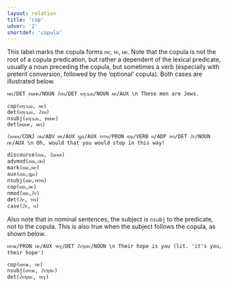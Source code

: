 ```yaml
---
layout: relation
title: 'cop'
udver: '2'
shortdef: 'copula'
---
```


This label marks the copula forms ⲡⲉ, ⲧⲉ, ⲛⲉ. Note that the copula is not the root of a copula predication, but rather a dependent of the lexical predicate, usually a noun preceding the copula, but sometimes a verb (especially with preterit conversion, followed by the ‘optional’ copula). Both cases are illustrated below.

~~~ sdparse
ⲛⲉⲓ/DET ⲣⲱⲙⲉ/NOUN ϩⲉⲛ/DET ⲓⲟⲩⲇⲁⲓ/NOUN ⲛⲉ/AUX \n These men are Jews. 

cop(ⲓⲟⲩⲇⲁⲓ, ⲛⲉ)
det(ⲓⲟⲩⲇⲁⲓ, ϩⲉⲛ)
nsubj(ⲓⲟⲩⲇⲁⲓ, ⲣⲱⲙⲉ)
det(ⲣⲱⲙⲉ, ⲛⲉⲓ)
~~~

~~~ sdparse
ϩⲁⲙⲟⲓ/CONJ ⲟⲛ/ADV ⲛⲉ/AUX ϣⲁ/AUX ⲧⲉⲧⲛ/PRON ϭⲱ/VERB ⲛ/ADP ⲧⲉⲓ/DET ϩⲉ/NOUN ⲡⲉ/AUX \n Oh, would that you would stop in this way! 

discourse(ϭⲱ, ϩⲁⲙⲟⲓ)
advmod(ϭⲱ,ⲟⲛ)
mark(ϭⲱ,ⲛⲉ)
aux(ϭⲱ,ϣⲁ)
nsubj(ϭⲱ,ⲧⲉⲧⲛ)
cop(ϭⲱ,ⲡⲉ)
nmod(ϭⲱ,ϩⲉ)
det(ϩⲉ, ⲧⲉⲓ)
case(ϩⲉ, ⲛ)
~~~

Also note that in nominal sentences, the subject is `nsubj` to the predicate, not to the copula. This is also true when the subject follows the copula, as shown below.

~~~ sdparse
ⲛⲧⲟⲕ/PRON ⲡⲉ/AUX ⲧⲉⲩ/DET ϩⲉⲗⲡⲓⲥ/NOUN \n Their hope is you (lit. 'it's you, their hope')

cop(ⲛⲧⲟⲕ, ⲡⲉ)
nsubj(ⲛⲧⲟⲕ, ϩⲉⲗⲡⲓⲥ)
det(ϩⲉⲗⲡⲓⲥ, ⲧⲉⲩ)
~~~


<!-- Interlanguage links updated Po 6. listopadu 2023, 21:42:41 CET -->
